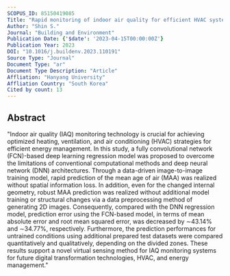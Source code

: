 ```yaml
---
SCOPUS_ID: 85150419085
Title: "Rapid monitoring of indoor air quality for efficient HVAC systems using fully convolutional network deep learning model"
Author: "Shin S."
Journal: "Building and Environment"
Publication Date: {'$date': '2023-04-15T00:00:00Z'}
Publication Year: 2023
DOI: "10.1016/j.buildenv.2023.110191"
Source Type: "Journal"
Document Type: "ar"
Document Type Description: "Article"
Affliation: "Hanyang University"
Affliation Country: "South Korea"
Cited by count: 13
---
```


## Abstract
"Indoor air quality (IAQ) monitoring technology is crucial for achieving optimized heating, ventilation, and air conditioning (HVAC) strategies for efficient energy management. In this study, a fully convolutional network (FCN)-based deep learning regression model was proposed to overcome the limitations of conventional computational methods and deep neural network (DNN) architectures. Through a data-driven image-to-image training model, rapid prediction of the mean age of air (MAA) was realized without spatial information loss. In addition, even for the changed internal geometry, robust MAA prediction was realized without additional model training or structural changes via a data preprocessing method of generating 2D images. Consequently, compared with the DNN regression model, prediction error using the FCN-based model, in terms of mean absolute error and root mean squared error, was decreased by ∼43.14% and ∼34.77%, respectively. Furthermore, the prediction performances for untrained conditions using additional prepared test datasets were compared quantitatively and qualitatively, depending on the divided zones. These results support a novel virtual sensing method for IAQ monitoring systems for future digital transformation technologies, HVAC, and energy management."
